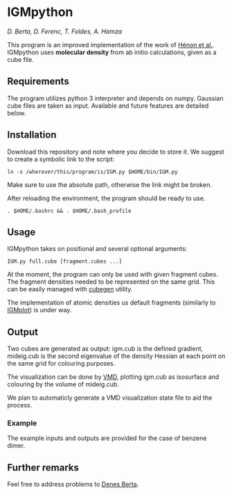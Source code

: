 # IGMpython
*D. Berta, D. Ferenc, T. Foldes, A. Hamza*

This program is an improved implementation of the work of [Hénon et al.](http://dx.doi.org/10.1039/c7cp02110k).
IGMpython uses **molecular density** from ab initio calculations, given as a cube file.

## Requirements
The program utilizes python 3 interpreter and depends on numpy.
Gaussian cube files are taken as input. Available and future
features are detailed below.

## Installation

Download this repository and note where you decide to store it. We suggest to create a
symbolic link to the script: 
```commandline
ln -s /wherever/this/program/is/IGM.py $HOME/bin/IGM.py
```
Make sure to use the absolute path, otherwise the link might be broken.

After reloading the environment, the program should be ready to use.
```commandline
. $HOME/.bashrc && . $HOME/.bash_profile
```

## Usage

IGMpython takes on positional and several optional arguments:
```commandline
IGM.py full.cube [fragment.cubes ...]
```
At the moment, the program can only be used with given fragment cubes. The fragment
densities needed to be represented on the same grid. This can be easily managed with
[cubegen](http://gaussian.com/cubegen/) utility.

The implementation of atomic densities us default fragments (similarly to
[IGMplot](http://kisthelp.univ-reims.fr/igmplot/)) is under way.
## Output

Two cubes are generated as output: igm.cub is the defined gradient, mideig.cub is the
second eigenvalue of the density Hessian at each point on the same grid for colouring
purposes.

The visualization can be done by [VMD](http://www.ks.uiuc.edu/Research/vmd/), plotting
igm.cub as isosurface and colouring by the volume of mideig.cub.

We plan to automaticly generate a VMD visualization state file to aid the process.

### Example
The example inputs and outputs are provided for the case of benzene dimer.

## Further remarks

Feel free to address problems to [Denes Berta](mailto:berta.denes@ttk.mta.hu).
